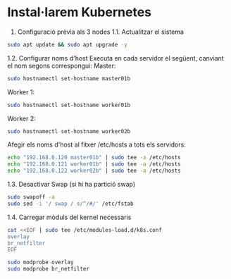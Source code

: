 # Instal·larem Kubernetes
1. Configuració prèvia als 3 nodes
1.1. Actualitzar el sistema
```bash
sudo apt update && sudo apt upgrade -y
```
1.2. Configurar noms d'host
Executa en cada servidor el següent, canviant el nom segons correspongui:
Master:
```bash
sudo hostnamectl set-hostname master01b
```
Worker 1:
```bash
sudo hostnamectl set-hostname worker01b
```
Worker 2:
```bash
sudo hostnamectl set-hostname worker02b
```

Afegir els noms d'host al fitxer /etc/hosts a tots els servidors:
```bash
echo "192.168.0.120 master01b" | sudo tee -a /etc/hosts
echo "192.168.0.121 worker01b" | sudo tee -a /etc/hosts
echo "192.168.0.122 worker02b" | sudo tee -a /etc/hosts
```
1.3. Desactivar Swap (si hi ha partició swap)
```bash
sudo swapoff -a
sudo sed -i '/ swap / s/^/#/' /etc/fstab
```

1.4. Carregar mòduls del kernel necessaris
```bash
cat <<EOF | sudo tee /etc/modules-load.d/k8s.conf
overlay
br_netfilter
EOF

sudo modprobe overlay
sudo modprobe br_netfilter
```
